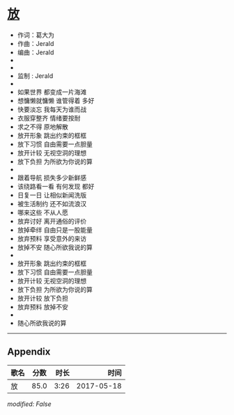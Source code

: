 # [放](https://music.163.com/song?id=478731242)

* 作词：葛大为
* 作曲：Jerald
* 编曲：Jerald
*
*
* 监制 : Jerald
* 
* 如果世界 都变成一片海滩
* 想慵懒就慵懒 谁管得着 多好
* 快要淡忘 我每天为谁而战
* 衣服穿整齐 情绪要按耐
* 求之不得 原地解散
* 放开形象 跳出约束的框框
* 放下习惯 自由需要一点胆量
* 放开计较 无视空洞的理想
* 放下负担 为所欲为你说的算
* 
* 跟着导航 损失多少新鲜感
* 该绕路看一看 有何发现 都好
* 日复一日 让相似新闻洗版
* 被生活制约 还不如流浪汉
* 哪来这些 不从人愿
* 放弃讨好 离开通俗的评价
* 放掉牵绊 自由只是一股能量
* 放弃预料 享受意外的来访
* 放掉不安 随心所欲我说的算
* 
* 放开形象 跳出约束的框框
* 放下习惯 自由需要一点胆量
* 放开计较 无视空洞的理想
* 放下负担 为所欲为你说的算
* 放开计较 放下负担
* 放弃预料 放掉不安
* 
* 随心所欲我说的算


---

## Appendix

|歌名|分数|时长|时间|
|:---|:---:|---:|---:|
|放|85.0|3:26|2017-05-18

*modified: False*